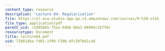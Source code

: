 ```yaml
---
content_type: resource
description: 'Lecture 04: Regularization'
file: https://ol-ocw-studio-app-qa.s3.amazonaws.com/courses/9-520-statistical-learning-theory-and-applications-spring-2003/72b814bafd811f09f306dfc207b61ca8_lecture04.pdf
file_type: application/pdf
parent_uid: c3405bb5-75a1-6db6-0da2-86904c35ff6c
resourcetype: Document
title: lecture04.pdf
uid: 72b814ba-fd81-1f09-f306-dfc207b61ca8
---
```

